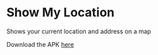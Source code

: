 # Show My Location
Shows your current location and address on a map

Download the APK [here](https://github.com/soham2008xyz/Show-My-Location/releases/download/v1.1.2/Show-My-Location.apk)

